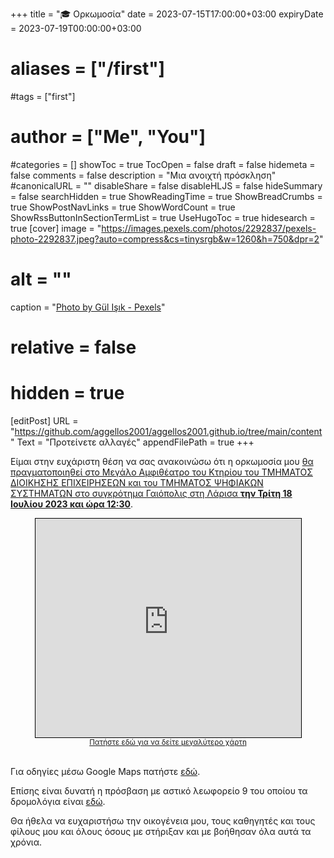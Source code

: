 +++
title = "🎓 Ορκωμοσία"
date = 2023-07-15T17:00:00+03:00
expiryDate = 2023-07-19T00:00:00+03:00
# aliases = ["/first"]
#tags = ["first"]
# author = ["Me", "You"]
#categories = []
showToc = true
TocOpen = false
draft = false
hidemeta = false
comments = false
description = "Μια ανοιχτή πρόσκληση"
#canonicalURL = ""
disableShare = false
disableHLJS = false
hideSummary = false
searchHidden = true
ShowReadingTime = true
ShowBreadCrumbs = true
ShowPostNavLinks = true
ShowWordCount = true
ShowRssButtonInSectionTermList = true
UseHugoToc = true
hidesearch = true
[cover]
   image = "https://images.pexels.com/photos/2292837/pexels-photo-2292837.jpeg?auto=compress&cs=tinysrgb&w=1260&h=750&dpr=2"
#    alt = "<alt text>"
   caption = "[Photo by Gül Işık - Pexels](https://www.pexels.com/photo/person-holding-white-scroll-2292837/)"
#    relative = false
#    hidden = true
[editPost]
    URL = "https://github.com/aggellos2001/aggellos2001.github.io/tree/main/content"
    Text =  "Προτείνετε αλλαγές"
    appendFilePath = true
+++

Είμαι στην ευχάριστη θέση να σας ανακοινώσω ότι η ορκωμοσία μου [θα πραγματοποιηθεί στο Μεγάλο Αμφιθέατρο του Κτηρίου του ΤΜΗΜΑΤΟΣ ΔΙΟΙΚΗΣΗΣ ΕΠΙΧΕΙΡΗΣΕΩΝ και του ΤΜΗΜΑΤΟΣ ΨΗΦΙΑΚΩΝ ΣΥΣΤΗΜΑΤΩΝ στο συγκρότημα Γαιόπολις στη Λάρισα **την Τρίτη 18 Ιουλίου 2023 και ώρα 12:30**](https://www.uth.gr/news/teleti-aponomis-diplomaton-tis-sholis-tehnologias-1).


<div style="text-align:center;">
<iframe width="425" height="350" frameborder="0" scrolling="no" marginheight="0" marginwidth="0" src="https://www.openstreetmap.org/export/embed.html?bbox=22.378431558609012%2C39.62556512973345%2C22.38948225975037%2C39.63011825547524&amp;layer=mapnik&amp;marker=39.627841730057185%2C22.383956909179688" style="border: 1px solid black"></iframe><br/><small><a href="https://www.openstreetmap.org/?mlat=39.62784&amp;mlon=22.38396#map=17/39.62784/22.38396">Πατήστε εδώ για να δείτε μεγαλύτερο χάρτη</a></small>
</div>

<br/>

Για οδηγίες μέσω Google Maps πατήστε [εδώ](https://goo.gl/maps/SuRPW9TUkqv6UmnLA). 

Επίσης είναι δυνατή η πρόσβαση με αστικό λεωφορείο 9 του οποίου τα δρομολόγια είναι [εδώ](https://ktelast-larisas.gr/wp-content/uploads/2022/programma/routes/line9/tr_pe/9_tr_pe.pdf).

Θα ήθελα να ευχαριστήσω την οικογένεια μου, τους καθηγητές και τους φίλους μου και όλους όσους με στήριξαν και με βοήθησαν όλα αυτά τα χρόνια.